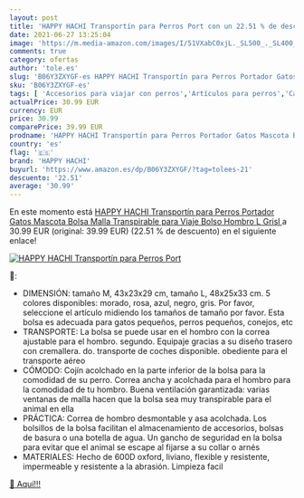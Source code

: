 ```yaml
---
layout: post
title: 'HAPPY HACHI Transportín para Perros Port con un 22.51 % de descuento'
date: 2021-06-27 13:25:04
image: 'https://m.media-amazon.com/images/I/51VXabC0xjL._SL500_._SL400_.jpg'
comments: true
category: ofertas
author: 'tole.es'
slug: 'B06Y3ZXYGF-es HAPPY HACHI Transportín para Perros Portador Gatos Mascota...'
sku: 'B06Y3ZXYGF-es'
tags: [ 'Accesorios para viajar con perros','Artículos para perros','Capazos de coche para perros','Productos para mascotas','Transportadoras y productos de viaje','bolso','happy hachi', ]
actualPrice: 30.99 EUR
currency: EUR
price: 30.99
comparePrice: 39.99 EUR
prodname: 'HAPPY HACHI Transportín para Perros Portador Gatos Mascota Bolsa Malla Transpirable para Viaje Bolso Hombro L  Grisl '
country: 'es'
flag: '🇪🇸'
brand: 'HAPPY HACHI'
buyurl: 'https://www.amazon.es/dp/B06Y3ZXYGF/?tag=tolees-21'
descuento: '22.51'
average: '30.99'
---
```


En este momento está [HAPPY HACHI Transportín para Perros Portador Gatos Mascota Bolsa Malla Transpirable para Viaje Bolso Hombro L  Grisl ](https://www.amazon.es/dp/B06Y3ZXYGF/?tag=tolees-21) a 30.99 EUR (original: 39.99 EUR) (22.51 %  de descuento) en el siguiente enlace!

[![HAPPY HACHI Transportín para Perros Port](https://m.media-amazon.com/images/I/51VXabC0xjL._SL500_._SL400_.jpg)](https://www.amazon.es/dp/B06Y3ZXYGF/?tag=tolees-21)

🔎:

- DIMENSIÓN: tamaño M, 43x23x29 cm, tamaño L, 48x25x33 cm. 5 colores disponibles: morado, rosa, azul, negro, gris. Por favor, seleccione el artículo midiendo los tamaños de tamaño por favor. Esta bolsa es adecuada para gatos pequeños, perros pequeños, conejos, etc
- TRANSPORTE: La bolsa se puede usar en el hombro con la correa ajustable para el hombro. segundo. Equipaje gracias a su diseño trasero con cremallera. do. transporte de coches disponible. obediente para el transporte aéreo
- CÓMODO: Cojín acolchado en la parte inferior de la bolsa para la comodidad de su perro. Correa ancha y acolchada para el hombro para la comodidad de tu hombro. Buena ventilación garantizada: varias ventanas de malla hacen que la bolsa sea muy transpirable para el animal en ella
- PRÁCTICA: Correa de hombro desmontable y asa acolchada. Los bolsillos de la bolsa facilitan el almacenamiento de accesorios, bolsas de basura o una botella de agua. Un gancho de seguridad en la bolsa para evitar que el animal se escape al fijarse a su collar o arnés
- MATERIALES: Hecho de 600D oxford, liviano, flexible y resistente, impermeable y resistente a la abrasión. Limpieza facil

[🛒 Aquí!!!](https://www.amazon.es/dp/B06Y3ZXYGF/?tag=tolees-21)
